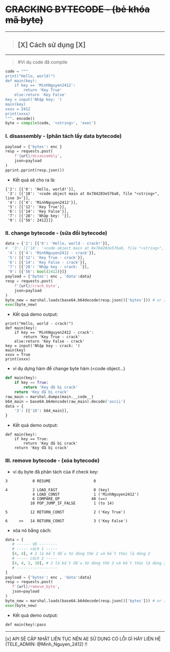 # ~~CRACKING BYTECODE - (bẻ khóa mã byte)~~
---
> ## [X] Cách sử dụng [X]
---

> #Ví dụ code đã compile
```python
code = """
print("Hello, world!")
def main(key):
    if key == 'MinhNguyen2412':
        return 'Key True'
    else:return 'Key False'
key = input('Nhập key: ')
main(key)
xxxx = 2412
print(xxxx)
""". encode()
byte = compile(code, '<string>', 'exec')
```

### I. disassembly - (phân tách lấy data bytecode)


```python
payload = {'bytes': enc }
resp = requests.post(
    f'{url}/disassembly',
    json=payload
)
pprint.pprint(resp.json())
```
- Kết quả sẽ cho ra là:
```
{'2': [{'6': 'Hello, world!'}],
 '3': [{'18': '<code object main at 0x784203e576a0, file "<string>", line 3>'}],
 '4': [{'4': 'MinhNguyen2412'}],
 '5': [{'12': 'Key True'}],
 '6': [{'14': 'Key False'}],
 '7': [{'28': 'Nhập key: '}],
 '9': [{'56': 2412}]}
 ```
### II. change bytecode - (sửa đổi bytecode)


```python
data = {'2': [{'6': 'Hello, world - crack!'}],
#  '3': [{'18': '<code object main at 0x784203e576a0, file "<string>", line 3>'}], # (<code object...) tham số này cho biết phần này chứa byte định danh của 1 hàm
 '4': [{'4': 'MinhNguyen2412 - crack'}],
 '5': [{'12': 'Key True - crack'}],
 '6': [{'14': 'Key False - crack'}],
 '7': [{'28': 'Nhập key - crack: '}],
 '9': [{'56': bool(2412)}]}
payload = {'bytes': enc , 'data':data}
resp = requests.post(
    f'{url}/crack_byte',
    json=payload
)
byte_new = marshal.loads(base64.b64decode(resp.json()['bytes'])) # or ['error]
exec(byte_new)
```
- Kết quả demo output:
```
print("Hello, world - crack!")
def main(key):
    if key == 'MinhNguyen2412 - crack':
        return 'Key True - crack'
    else:return 'Key False - crack'
key = input('Nhập key - crack: ')
main(key)
xxxx = True
print(xxxx)
 ```
- ví dụ dựng hàm để change byte hàm (<code object...)
```python
def main(key):
    if key == True:
        return 'Key đã bị crack'
    return 'Key đã bị crack'
raw_main = marshal.dumps(main.__code__)
b64_main = base64.b64encode(raw_main).decode('ascii')
data = {
    '3': [{'18': b64_main}],
}
 ```
 - Kết quả demo output:
```
def main(key):
    if key == True:
        return 'Key đã bị crack'
    return 'Key đã bị crack'
 ```
### III. remove bytecode - (xóa bytecode)
 - ví dụ byte đã phân tách của if check key:
```
3           0 RESUME                   0

4           2 LOAD_FAST                0 (key)
            4 LOAD_CONST               1 ('MinhNguyen2412')
            6 COMPARE_OP              40 (==)
           10 POP_JUMP_IF_FALSE        1 (to 14)

5          12 RETURN_CONST             2 ('Key True')

6     >>   14 RETURN_CONST             3 ('Key False')
```
 - xóa nó bằng cách:
 ```python
data = [
    # ------ VD --------
    # ----- cách 1 -----
    [4, 4], # 2 là bắt đầu từ dòng thứ 2 và kết thúc là dòng 2
    # ----- cách 2 -----
    [4, 4, 2, 10], # 2 là bắt đầu từ dòng thứ 2 và kết thúc là dòng 2 | nhảy từ offset 2 đến 18
    # ------------------
]
payload = {'bytes': enc , 'data':data}
resp = requests.post(
    f'{url}/remove_byte',
    json=payload
)
byte_new = marshal.loads(base64.b64decode(resp.json()['bytes'])) # or ['error]
exec(byte_new)
```
 - Kết quả demo output:
 ```
 def main(key):pass
 ```
---
[x] API SẼ CẬP NHẬT LIÊN TỤC NÊN AE SỬ DỤNG CÓ LỖI GÌ HÃY LIÊN HỆ (TELE_ADMIN: @Minh_Nguyen_2412) !!
